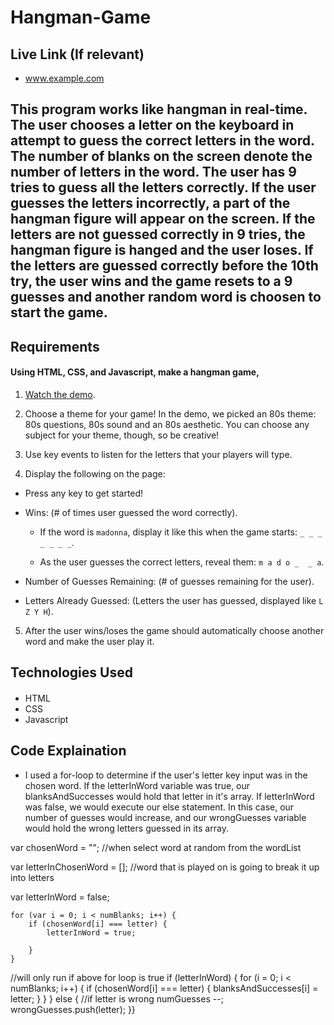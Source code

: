 # Hangman-Game


## Live Link (If relevant)
 - www.example.com

## This program works like hangman in real-time. The user chooses a letter on the keyboard in attempt to guess the correct letters in the word. The number of blanks on the screen denote the number of letters in the word. The user has 9 tries to guess all the letters correctly. If the user guesses the letters incorrectly, a part of the hangman figure will appear on the screen. If the letters are not guessed correctly in 9 tries, the hangman figure is hanged and the user loses. If the letters are guessed correctly before the 10th try, the user wins and the game resets to a 9 guesses and another random word is choosen to start the game. 

## Requirements
#### Using HTML, CSS, and Javascript, make a hangman game,

1. [Watch the demo](hangman-game-demo.mov).

2. Choose a theme for your game! In the demo, we picked an 80s theme: 80s questions, 80s sound and an 80s aesthetic. You can choose any subject for your theme, though, so be creative!

3. Use key events to listen for the letters that your players will type.

4. Display the following on the page:

  * Press any key to get started!

  * Wins: (# of times user guessed the word correctly).

    * If the word is `madonna`, display it like this when the game starts: `_ _ _ _ _ _ _`.

    * As the user guesses the correct letters, reveal them: `m a d o _  _ a`.

  * Number of Guesses Remaining: (# of guesses remaining for the user).

  * Letters Already Guessed: (Letters the user has guessed, displayed like `L Z Y H`).

5. After the user wins/loses the game should automatically choose another word and make the user play it.

## Technologies Used
#### 
- HTML
- CSS
- Javascript

## Code Explaination
- I used a for-loop to determine if the user's letter key input was in the chosen word. If the letterInWord variable was true, our blanksAndSuccesses would hold that letter in it's array. If letterInWord was false, we would execute our else statement. In this case, our number of guesses would increase, and our wrongGuesses variable would hold the wrong letters guessed in its array. 

var chosenWord = ""; //when select word at random from the wordList

var letterInChosenWord = []; //word that is played on is going to break it up into letters

var letterInWord = false;

    for (var i = 0; i < numBlanks; i++) {
        if (chosenWord[i] === letter) {
            letterInWord = true;

        }
    }
//will only run if above for loop is true
    if (letterInWord) {
        for (i = 0; i < numBlanks; i++) {
            if (chosenWord[i] === letter) {
                blanksAndSuccesses[i] = letter;
            }
        }
    } else { //if letter is wrong
        numGuesses --;
        wrongGuesses.push(letter);
}}




